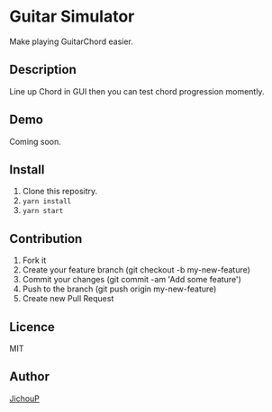 # Guitar Simulator
Make playing GuitarChord easier.

## Description
Line up Chord in GUI then you can test chord progression momently.

## Demo
Coming soon.

## Install
1. Clone this repositry.
1. `yarn install`
1. `yarn start`

## Contribution
1. Fork it
1. Create your feature branch (git checkout -b my-new-feature)
1. Commit your changes (git commit -am 'Add some feature')
1. Push to the branch (git push origin my-new-feature)
1. Create new Pull Request

## Licence
MIT

## Author
[JichouP](https://github.com/jichoup)